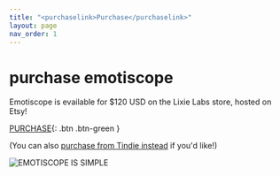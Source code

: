 ```yaml
---
title: "<purchaselink>Purchase</purchaselink>"
layout: page
nav_order: 1
---
```


# **purchase** emotiscope

Emotiscope is evailable for $120 USD on the Lixie Labs store, hosted on Etsy!

[PURCHASE](https://www.etsy.com/shop/lixielabs){: .btn .btn-green }

(You can also [purchase from Tindie instead](https://www.tindie.com/products/lixielabs/emotiscope-a-music-visualizer-from-the-future/) if you'd like!)

![EMOTISCOPE IS SIMPLE](https://github.com/lixie-labs/emotiscope/blob/main/extras/img/emotiscope_plant_peek.jpg?raw=true)
